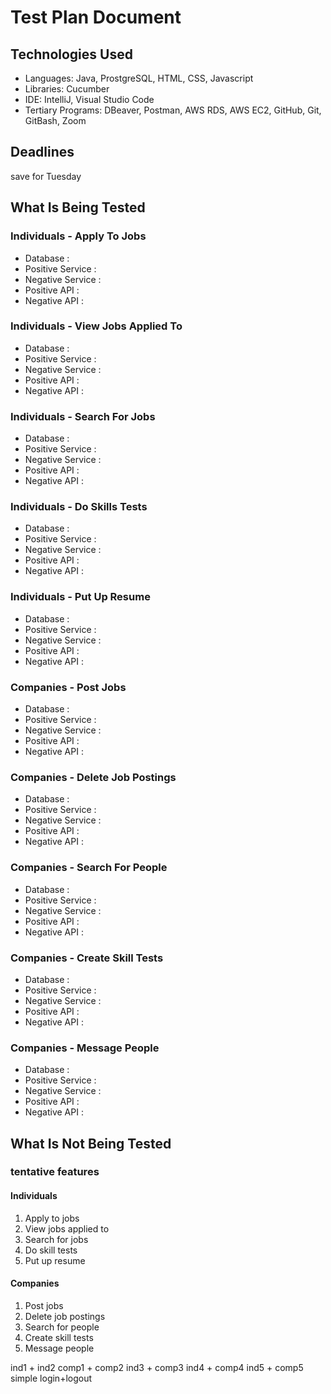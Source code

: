# Test Plan Document
## Technologies Used
- Languages: Java, ProstgreSQL, HTML, CSS, Javascript
- Libraries: Cucumber
- IDE: IntelliJ, Visual Studio Code
- Tertiary Programs: DBeaver, Postman, AWS RDS, AWS EC2, GitHub, Git, GitBash, Zoom

## Deadlines
save for Tuesday

## What Is Being Tested
### Individuals - Apply To Jobs
- Database :
- Positive Service :
- Negative Service :
- Positive API :
- Negative API :

### Individuals - View Jobs Applied To
- Database :
- Positive Service :
- Negative Service :
- Positive API :
- Negative API :

### Individuals - Search For Jobs
- Database :
- Positive Service :
- Negative Service :
- Positive API :
- Negative API :
### Individuals - Do Skills Tests
- Database :
- Positive Service :
- Negative Service :
- Positive API :
- Negative API :

### Individuals - Put Up Resume
- Database :
- Positive Service :
- Negative Service :
- Positive API :
- Negative API :

### Companies - Post Jobs
- Database :
- Positive Service :
- Negative Service :
- Positive API :
- Negative API :

### Companies - Delete Job Postings
- Database :
- Positive Service :
- Negative Service :
- Positive API :
- Negative API :

### Companies - Search For People
- Database :
- Positive Service :
- Negative Service :
- Positive API :
- Negative API :

### Companies - Create Skill Tests
- Database :
- Positive Service :
- Negative Service :
- Positive API :
- Negative API :

### Companies - Message People
- Database :
- Positive Service :
- Negative Service :
- Positive API :
- Negative API :

## What Is Not Being Tested

### tentative features
#### Individuals
1. Apply to jobs
2. View jobs applied to
3. Search for jobs
4. Do skill tests
5. Put up resume

#### Companies
1. Post jobs
2. Delete job postings
3. Search for people
4. Create skill tests
5. Message people

ind1 + ind2
comp1 + comp2
ind3 + comp3
ind4 + comp4
ind5 + comp5
simple login+logout
